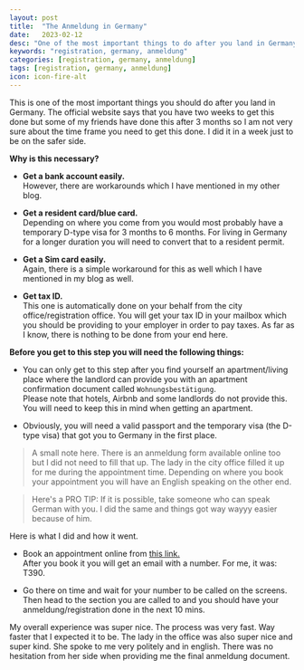 ```yaml
---
layout: post
title:  "The Anmeldung in Germany"
date:   2023-02-12
desc: "One of the most important things to do after you land in Germany."
keywords: "registration, germany, anmeldung"
categories: [registration, germany, anmeldung]
tags: [registration, germany, anmeldung]
icon: icon-fire-alt
---
```


This is one of the most important things you should do after you land in Germany. The official website says that you have two weeks to get this done but some of my friends have done this after 3 months so I am not very sure about the time frame you need to get this done. I did it in a week just to be on the safer side.

**Why is this necessary?**

- **Get a bank account easily.** <br> However, there are workarounds which I have mentioned in my other blog.

- **Get a resident card/blue card.** <br> Depending on where you come from you would most probably have a temporary D-type visa for 3 months to 6 months. For living in Germany for a longer duration you will need to convert that to a resident permit.

- **Get a Sim card easily.** <br> Again, there is a  simple workaround for this as well which I have mentioned in my blog as well.

- **Get tax ID.** <br> This one is automatically done on your behalf from the city office/registration office. You will get your tax ID in your mailbox which you should be providing to your employer in order to pay taxes. As far as I know, there is nothing to be done from your end here.

**Before you get to this step you will need the following things:**

- You can only get to this step after you find yourself an apartment/living place where the landlord can provide you with an apartment confirmation document called `Wohnungsbestätigung`. <br> Please note that hotels, Airbnb and some landlords do not provide this. You will need to keep this in mind when getting an apartment.

- Obviously, you will need a valid passport and the temporary visa (the D-type visa) that got you to Germany in the first place.

> A small note here. There is an anmeldung form available online too but I did not need to fill that up. The lady in the city office filled it up for me during the appointment time. Depending on where you book your appointment you will have an English speaking on the other end.

> Here's a PRO TIP: If it is possible, take someone who can speak German with you. I did the same and things got way wayyy easier because of him.

Here is what I did and how it went.

- Book an appointment online from [this link.](https://welcome.hamburg.de/allgemeines/8428388/anmeldung/) <br> After you book it you will get an email with a number. For me, it was: T390.

- Go there on time and wait for your number to be called on the screens. Then head to the section you are called to and you should have your anmeldung/registration done in the next 10 mins.

My overall experience was super nice. The process was very fast. Way faster that I expected it to be. The lady in the office was also super nice and super kind. She spoke to me very politely and in english. There was no hesitation from her side when providing me the final anmeldung document.